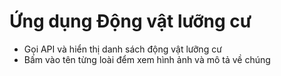 # Ứng dụng Động vật lưỡng cư
- Gọi API và hiển thị danh sách động vật lưỡng cư
- Bấm vào tên từng loài đểm xem hình ảnh và mô tả về chúng
